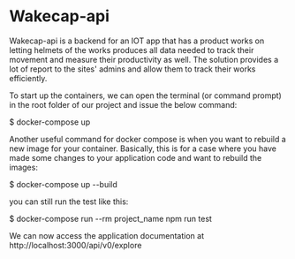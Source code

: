 # Wakecap-api

Wakecap-api is a backend for an IOT app that has a product works on letting helmets of the works produces all data needed to track their movement and measure their productivity as well. The solution provides a lot of report to the sites' admins and allow them to track their works efficiently.

To start up the containers, we can open the terminal (or command prompt) in the root folder of our project and issue the below command:

\$ docker-compose up

Another useful command for docker compose is when you want to rebuild a new image for your container. Basically, this is for a case where you have made some changes to your application code and want to rebuild the images:

\$ docker-compose up --build

you can still run the test like this:

\$ docker-compose run --rm project_name npm run test

We can now access the application documentation at http://localhost:3000/api/v0/explore
